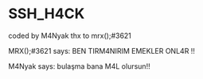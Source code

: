 # SSH_H4CK
coded by M4Nyak thx to mrx();#3621


MRX();#3621   says: BEN TIRM4NIRIM EMEKLER ONL4R !!


M4Nyak says: bulaşma bana M4L olursun!!
